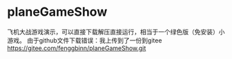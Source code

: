 # planeGameShow
飞机大战游戏演示，可以直接下载解压直接运行，相当于一个绿色版（免安装）小游戏。
由于github文件下载错误：我上传到了一份到gitee
https://gitee.com/fenggbinn/planeGameShow.git

